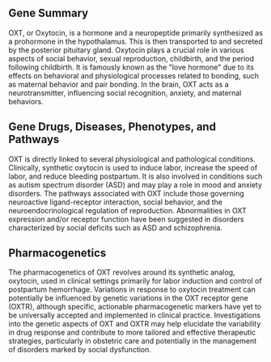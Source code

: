 ## Gene Summary
OXT, or Oxytocin, is a hormone and a neuropeptide primarily synthesized as a prohormone in the hypothalamus. This is then transported to and secreted by the posterior pituitary gland. Oxytocin plays a crucial role in various aspects of social behavior, sexual reproduction, childbirth, and the period following childbirth. It is famously known as the "love hormone" due to its effects on behavioral and physiological processes related to bonding, such as maternal behavior and pair bonding. In the brain, OXT acts as a neurotransmitter, influencing social recognition, anxiety, and maternal behaviors.

## Gene Drugs, Diseases, Phenotypes, and Pathways
OXT is directly linked to several physiological and pathological conditions. Clinically, synthetic oxytocin is used to induce labor, increase the speed of labor, and reduce bleeding postpartum. It is also involved in conditions such as autism spectrum disorder (ASD) and may play a role in mood and anxiety disorders. The pathways associated with OXT include those governing neuroactive ligand-receptor interaction, social behavior, and the neuroendocrinological regulation of reproduction. Abnormalities in OXT expression and/or receptor function have been suggested in disorders characterized by social deficits such as ASD and schizophrenia.

## Pharmacogenetics
The pharmacogenetics of OXT revolves around its synthetic analog, oxytocin, used in clinical settings primarily for labor induction and control of postpartum hemorrhage. Variations in response to oxytocin treatment can potentially be influenced by genetic variations in the OXT receptor gene (OXTR), although specific, actionable pharmacogenetic markers have yet to be universally accepted and implemented in clinical practice. Investigations into the genetic aspects of OXT and OXTR may help elucidate the variability in drug response and contribute to more tailored and effective therapeutic strategies, particularly in obstetric care and potentially in the management of disorders marked by social dysfunction.